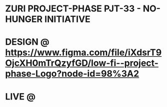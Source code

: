 # ZURI PROJECT-PHASE PJT-33 - NO-HUNGER INITIATIVE

# DESIGN @ https://www.figma.com/file/iXdsrT9OjcXH0mTrQzyfGD/low-fi--project-phase-Logo?node-id=98%3A2

# LIVE @
